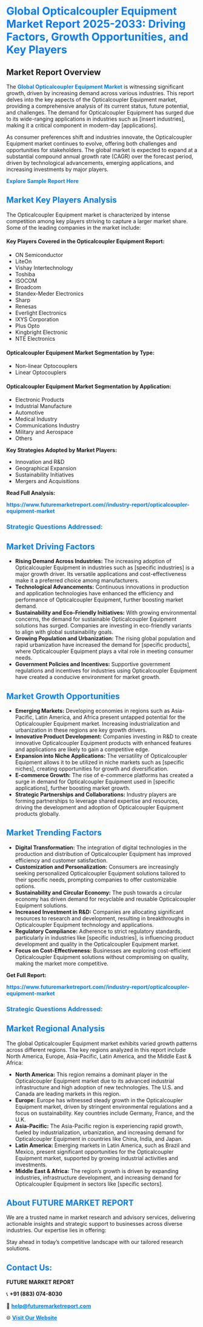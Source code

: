 <h1 style="color: #007BFF;">Global Opticalcoupler Equipment Market Report 2025-2033: Driving Factors, Growth Opportunities, and Key Players</h1>

<section id="overview">
<h2>Market Report Overview</h2>
<p>The <a href="https://www.futuremarketreport.com//industry-report/opticalcoupler-equipment-market" style="color: #007BFF; text-decoration: none;"><strong>Global Opticalcoupler Equipment Market</strong></a> is witnessing significant growth, driven by increasing demand across various industries. This report delves into the key aspects of the Opticalcoupler Equipment market, providing a comprehensive analysis of its current status, future potential, and challenges. The demand for Opticalcoupler Equipment has surged due to its wide-ranging applications in industries such as [insert industries], making it a critical component in modern-day [applications].</p>
<p>As consumer preferences shift and industries innovate, the Opticalcoupler Equipment market continues to evolve, offering both challenges and opportunities for stakeholders. The global market is expected to expand at a substantial compound annual growth rate (CAGR) over the forecast period, driven by technological advancements, emerging applications, and increasing investments by major players.</p>
</section>

<section id="overview">
<p><a href="https://www.futuremarketreport.com//request-sample/reportId=76163" style="color: #007BFF; text-decoration: none;"><strong>Explore Sample Report Here</strong></a></p>
</section>

<section id="key-players">
<h2 style="color: #007BFF;">Market Key Players Analysis</h2>
<p>The Opticalcoupler Equipment market is characterized by intense competition among key players striving to capture a larger market share. Some of the leading companies in the market include:</p>
<h4>Key Players Covered in the Opticalcoupler Equipment Report:</h4>
<ul><li>ON Semiconductor</li><li>LiteOn</li><li>Vishay Intertechnology</li><li>Toshiba</li><li>ISOCOM</li><li>Broadcom</li><li>Standex-Meder Electronics</li><li>Sharp</li><li>Renesas</li><li>Everlight Electronics</li><li>IXYS Corporation</li><li>Plus Opto</li><li>Kingbright Electronic</li><li>NTE Electronics</li></ul>
<h4>Opticalcoupler Equipment Market Segmentation by Type:</h4>
<ul><li>Non-linear Optocouplers</li><li>Linear Optocouplers</li></ul>

<h4>Opticalcoupler Equipment Market Segmentation by Application:</h4>
<ul><li>Electronic Products</li><li>Industrial Manufacture</li><li>Automotive</li><li>Medical Industry</li><li>Communications Industry</li><li>Military and Aerospace</li><li>Others</li></ul>
<p><strong>Key Strategies Adopted by Market Players:</strong></p>
<ul>
<li>Innovation and R&D</li>
<li>Geographical Expansion</li>
<li>Sustainability Initiatives</li>
<li>Mergers and Acquisitions</li>
</ul>
</section>

<section>
<p><strong>Read Full Analysis: </strong></p><a href="https://www.futuremarketreport.com//industry-report/opticalcoupler-equipment-market" style="color: #007BFF; text-decoration: none;"><strong>https://www.futuremarketreport.com//industry-report/opticalcoupler-equipment-market</strong></a>
<h3 style="color: #007BFF;">Strategic Questions Addressed:</h3>
</section>

<section id="driving-factors">
<h2 style="color: #007BFF;">Market Driving Factors</h2>
<ul>
<li><strong>Rising Demand Across Industries:</strong> The increasing adoption of Opticalcoupler Equipment in industries such as [specific industries] is a major growth driver. Its versatile applications and cost-effectiveness make it a preferred choice among manufacturers.</li>
<li><strong>Technological Advancements:</strong> Continuous innovations in production and application technologies have enhanced the efficiency and performance of Opticalcoupler Equipment, further boosting market demand.</li>
<li><strong>Sustainability and Eco-Friendly Initiatives:</strong> With growing environmental concerns, the demand for sustainable Opticalcoupler Equipment solutions has surged. Companies are investing in eco-friendly variants to align with global sustainability goals.</li>
<li><strong>Growing Population and Urbanization:</strong> The rising global population and rapid urbanization have increased the demand for [specific products], where Opticalcoupler Equipment plays a vital role in meeting consumer needs.</li>
<li><strong>Government Policies and Incentives:</strong> Supportive government regulations and incentives for industries using Opticalcoupler Equipment have created a conducive environment for market growth.</li>
</ul>
</section>

<section id="growth-opportunities">
<h2 style="color: #007BFF;">Market Growth Opportunities</h2>
<ul>
<li><strong>Emerging Markets:</strong> Developing economies in regions such as Asia-Pacific, Latin America, and Africa present untapped potential for the Opticalcoupler Equipment market. Increasing industrialization and urbanization in these regions are key growth drivers.</li>
<li><strong>Innovative Product Development:</strong> Companies investing in R&D to create innovative Opticalcoupler Equipment products with enhanced features and applications are likely to gain a competitive edge.</li>
<li><strong>Expansion into Niche Applications:</strong> The versatility of Opticalcoupler Equipment allows it to be utilized in niche markets such as [specific niches], creating opportunities for growth and diversification.</li>
<li><strong>E-commerce Growth:</strong> The rise of e-commerce platforms has created a surge in demand for Opticalcoupler Equipment used in [specific applications], further boosting market growth.</li>
<li><strong>Strategic Partnerships and Collaborations:</strong> Industry players are forming partnerships to leverage shared expertise and resources, driving the development and adoption of Opticalcoupler Equipment products globally.</li>
</ul>
</section>

<section id="trending-factors">
<h2 style="color: #007BFF;">Market Trending Factors</h2>
<ul>
<li><strong>Digital Transformation:</strong> The integration of digital technologies in the production and distribution of Opticalcoupler Equipment has improved efficiency and customer satisfaction.</li>
<li><strong>Customization and Personalization:</strong> Consumers are increasingly seeking personalized Opticalcoupler Equipment solutions tailored to their specific needs, prompting companies to offer customizable options.</li>
<li><strong>Sustainability and Circular Economy:</strong> The push towards a circular economy has driven demand for recyclable and reusable Opticalcoupler Equipment solutions.</li>
<li><strong>Increased Investment in R&D:</strong> Companies are allocating significant resources to research and development, resulting in breakthroughs in Opticalcoupler Equipment technology and applications.</li>
<li><strong>Regulatory Compliance:</strong> Adherence to strict regulatory standards, particularly in industries like [specific industries], is influencing product development and quality in the Opticalcoupler Equipment market.</li>
<li><strong>Focus on Cost-Effectiveness:</strong> Businesses are exploring cost-efficient Opticalcoupler Equipment solutions without compromising on quality, making the market more competitive.</li>
</ul>
</section>

<section>
<p><strong>Get Full Report: </strong></p><a href="https://www.futuremarketreport.com//industry-report/opticalcoupler-equipment-market" style="color: #007BFF; text-decoration: none;"><strong>https://www.futuremarketreport.com//industry-report/opticalcoupler-equipment-market</strong></a>
<h3 style="color: #007BFF;">Strategic Questions Addressed:</h3>
</section>


<section id="regional-analysis">
<h2 style="color: #007BFF;">Market Regional Analysis</h2>
<p>The global Opticalcoupler Equipment market exhibits varied growth patterns across different regions. The key regions analyzed in this report include North America, Europe, Asia-Pacific, Latin America, and the Middle East & Africa:</p>
<ul>
<li><strong>North America:</strong> This region remains a dominant player in the Opticalcoupler Equipment market due to its advanced industrial infrastructure and high adoption of new technologies. The U.S. and Canada are leading markets in this region.</li>
<li><strong>Europe:</strong> Europe has witnessed steady growth in the Opticalcoupler Equipment market, driven by stringent environmental regulations and a focus on sustainability. Key countries include Germany, France, and the U.K.</li>
<li><strong>Asia-Pacific:</strong> The Asia-Pacific region is experiencing rapid growth, fueled by industrialization, urbanization, and increasing demand for Opticalcoupler Equipment in countries like China, India, and Japan.</li>
<li><strong>Latin America:</strong> Emerging markets in Latin America, such as Brazil and Mexico, present significant opportunities for the Opticalcoupler Equipment market, supported by growing industrial activities and investments.</li>
<li><strong>Middle East & Africa:</strong> The region’s growth is driven by expanding industries, infrastructure development, and increasing demand for Opticalcoupler Equipment in sectors like [specific sectors].</li>
</ul>
</section>

<footer>
<h2 style="color: #007BFF;">About FUTURE MARKET REPORT</h2>
<p>We are a trusted name in market research and advisory services, delivering actionable insights and strategic support to businesses across diverse industries. Our expertise lies in offering:</p>

<p>Stay ahead in today’s competitive landscape with our tailored research solutions.</p>

<h2 style="color: #007BFF;">Contact Us:</h2>
<p><strong>FUTURE MARKET REPORT</strong></p>
<p>📞 <strong>+91 (883) 074-8030</strong></p>
<p>📧 <strong><a href="mailto:help@futuremarketreport.com" style="color: #007BFF;">help@futuremarketreport.com</a></strong></p>
<p>🌐 <strong><a href="https://www.futuremarketreport.com/" style="color: #007BFF;">Visit Our Website</a></strong></p>
</footer>